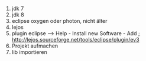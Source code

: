 1. jdk 7
2. jdk 8
3. eclipse oxygen oder photon, nicht älter
4. lejos
5. plugin eclipse --> Help - Install new Software - Add ;  http://lejos.sourceforge.net/tools/eclipse/plugin/ev3
6. Projekt aufmachen
7. lib importieren
